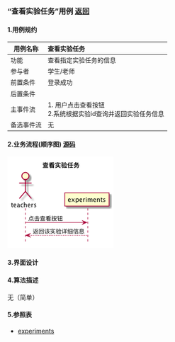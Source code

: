 ### “查看实验任务”用例 [返回](././README.md)

#### 1.用例规约

|用例名称|查看实验任务|
|-------|:-------------|
|功能|查看指定实验任务的信息|
|参与者|学生/老师|
|前置条件| 登录成功|
|后置条件||
|主事件流| 1. 用户点击查看按钮<br/>2.系统根据实验id查询并返回实验任务信息<br/>|
|备选事件流|无|

#### 2.业务流程(顺序图) [源码](../sequence/查看实验任务.md)
![查看实验任务](/out/test6/sequence/查看实验任务/查看实验任务.png)

#### 3.界面设计

#### 4.算法描述
无（简单）

#### 5.参照表
- [experiments](../数据库设计.md/#experiments)